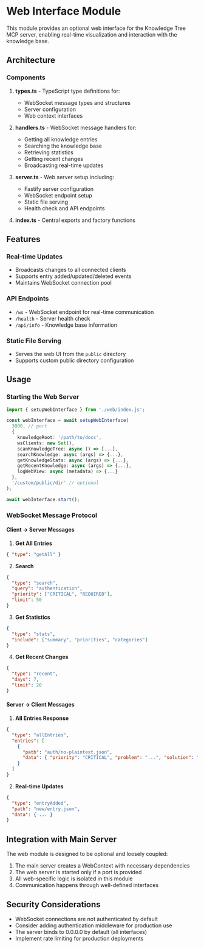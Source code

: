 # Web Interface Module

This module provides an optional web interface for the Knowledge Tree MCP server, enabling real-time visualization and interaction with the knowledge base.

## Architecture

### Components

1. **types.ts** - TypeScript type definitions for:
   - WebSocket message types and structures
   - Server configuration
   - Web context interfaces

2. **handlers.ts** - WebSocket message handlers for:
   - Getting all knowledge entries
   - Searching the knowledge base
   - Retrieving statistics
   - Getting recent changes
   - Broadcasting real-time updates

3. **server.ts** - Web server setup including:
   - Fastify server configuration
   - WebSocket endpoint setup
   - Static file serving
   - Health check and API endpoints

4. **index.ts** - Central exports and factory functions

## Features

### Real-time Updates
- Broadcasts changes to all connected clients
- Supports entry added/updated/deleted events
- Maintains WebSocket connection pool

### API Endpoints
- `/ws` - WebSocket endpoint for real-time communication
- `/health` - Server health check
- `/api/info` - Knowledge base information

### Static File Serving
- Serves the web UI from the `public` directory
- Supports custom public directory configuration

## Usage

### Starting the Web Server

```typescript
import { setupWebInterface } from './web/index.js';

const webInterface = await setupWebInterface(
  3000, // port
  {
    knowledgeRoot: '/path/to/docs',
    wsClients: new Set(),
    scanKnowledgeTree: async () => [...],
    searchKnowledge: async (args) => {...},
    getKnowledgeStats: async (args) => {...},
    getRecentKnowledge: async (args) => {...},
    logWebView: async (metadata) => {...}
  },
  '/custom/public/dir' // optional
);

await webInterface.start();
```

### WebSocket Message Protocol

#### Client → Server Messages

1. **Get All Entries**
```json
{ "type": "getAll" }
```

2. **Search**
```json
{
  "type": "search",
  "query": "authentication",
  "priority": ["CRITICAL", "REQUIRED"],
  "limit": 50
}
```

3. **Get Statistics**
```json
{
  "type": "stats",
  "include": ["summary", "priorities", "categories"]
}
```

4. **Get Recent Changes**
```json
{
  "type": "recent",
  "days": 7,
  "limit": 20
}
```

#### Server → Client Messages

1. **All Entries Response**
```json
{
  "type": "allEntries",
  "entries": [
    {
      "path": "auth/no-plaintext.json",
      "data": { "priority": "CRITICAL", "problem": "...", "solution": "..." }
    }
  ]
}
```

2. **Real-time Updates**
```json
{
  "type": "entryAdded",
  "path": "new/entry.json",
  "data": { ... }
}
```

## Integration with Main Server

The web module is designed to be optional and loosely coupled:

1. The main server creates a WebContext with necessary dependencies
2. The web server is started only if a port is provided
3. All web-specific logic is isolated in this module
4. Communication happens through well-defined interfaces

## Security Considerations

- WebSocket connections are not authenticated by default
- Consider adding authentication middleware for production use
- The server binds to 0.0.0.0 by default (all interfaces)
- Implement rate limiting for production deployments